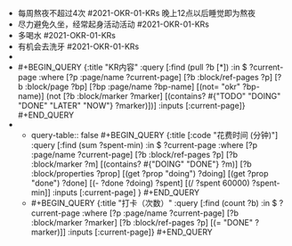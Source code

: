 - 每周熬夜不超过4次 #2021-OKR-01-KRs
  晚上12点以后睡觉即为熬夜
- 尽力避免久坐，经常起身活动活动 #2021-OKR-01-KRs
- 多喝水 #2021-OKR-01-KRs
- 有机会去洗牙 #2021-OKR-01-KRs
-
- #+BEGIN_QUERY
  {:title "KR内容"
   :query [:find (pull ?b [*])
           :in $ ?current-page
           :where
           [?p :page/name ?current-page]
           [?b :block/ref-pages ?p]
           [?b :block/page ?bp]
           [?bp :page/name ?bp-name]
           [(not= "okr" ?bp-name)]
           (not [?b :block/marker ?marker]
           [(contains? #{"TODO" "DOING" "DONE" "LATER" "NOW"} ?marker)])]
   :inputs [:current-page]}
  #+END_QUERY
-
	- query-table:: false
	  #+BEGIN_QUERY
	  {:title [:code "花费时间 (分钟)"]
	  :query [:find (sum ?spent-min)
	               :in $ ?current-page
	                            :where
	                            [?p :page/name ?current-page]
	                            [?b :block/ref-pages ?p]
	                            [?b :block/marker ?m]
	                            [(contains? #{"DOING" "DONE"} ?m)]
	                            [?b :block/properties ?prop]
	                            [(get ?prop "doing") ?doing]
	                            [(get ?prop "done") ?done]
	                            [(- ?done ?doing) ?spent]
	                            [(/ ?spent 60000) ?spent-min]]
	                :inputs [:current-page]
	  }
	  #+END_QUERY
	- #+BEGIN_QUERY
	  {:title "打卡（次数）"
	   :query [:find (count ?b)
	           :in $ ?current-page
	           :where
	           [?p :page/name ?current-page]
	           [?b :block/marker ?marker]
	           [?b :block/ref-pages ?p]
	           [(= "DONE" ?marker)]]
	   :inputs [:current-page]}
	  #+END_QUERY